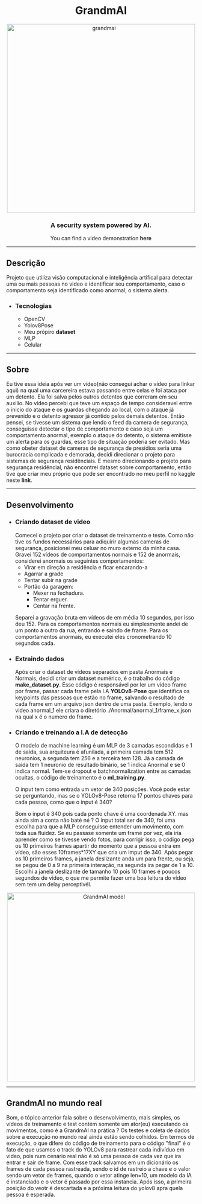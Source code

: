 <div align="center">
<h1>GrandmAI</h1>
  <img src="https://github.com/menezess42/grandmaai/assets/67249275/4e50e215-1329-49ba-8546-44cdf48401cb" alt="grandmai" width="500">
<h3>A security system powered by AI.</h3>
<p>You can find a video demonstration <b href="https://www.youtube.com/shorts/ZmDJwb9250c">here</b></p>
<hr/>
</div>

<h2>Descrição</h2>
  Projeto que utiliza visão computacional e inteligência artifical para detectar uma ou mais pessoas no video e identificar seu comportamento, caso o comportamento seja identificado como anormal, o sistema alerta.

- <h3>Tecnologias</h3>

  - OpenCV
  - Yolov8Pose
  - Meu própiro <b href="">dataset</b>
  - MLP
  - Celular

<hr/>
<h2>Sobre</h2>
Eu tive essa ideia após ver um vídeo(não consegui achar o vídeo para linkar aqui) na qual uma carcereira estava passando entre celas e foi ataca por um detento. Ela foi salva pelos outros detentos que correram em seu auxilio. No vídeo percebi que teve um espaço de tempo consideravel entre o inicio do ataque e os guardas chegando ao local, com o ataque já prevenido e o detento agressor já contido pelos demais detentos. 
Então pensei, se tivesse um sistema que lendo o feed da camera de segurança, conseguisse detectar o tipo de comportamento e caso seja um comportamento anormal, exemplo o ataque do detento, o sistema emitisse um alerta para os guardas, esse tipo de situação poderia ser evitado.
Mas como obeter dataset de cameras de segurança de presidios seria uma burocracia complicada e demorada, decidi direcionar o projeto para sistemas de segurança residênciais. E mesmo direcionando o projeto para segurança residêncial, não encontrei dataset sobre comportamento, então tive que criar meu próprio que pode ser encontrado no meu perfil no kaggle neste <b href="">link</b>.
<hr/>
<h2>Desenvolvimento</h2>

- <h3>Criando dataset de video</h3>
  Comecei o projeto por criar o dataset de treinamento e teste. Como não tive os fundos necessários para adiquirir algumas cameras de segurança, posicionei meu celuar no muro externo da minha casa.
  Gravei 152 vídeos de comportamentos normais e 152 de anormais, considerei anormais os seguintes comportamentos:

  - Virar em direção a residência e ficar encarando-a
  - Agarrar a grade
  - Tentar subir na grade
  - Portão da garagem:
    - Mexer na fechadura.
    - Tentar erguer.
    - Centar na frente.
  <p>
  Separei a gravação bruta em vídeos de em média 10 segundos, por isso deu 152. Para os comportamentos normais eu simplesmente andei de um ponto a outro da rua, entrando e saindo de frame. Para os comportamentos anormais, eu executei eles cronometrando 10 segundos cada.
  </p>

- <h3>Extraindo dados</h3>
  Após criar o dataset de vídeos separados em pasta Anormais e Normais, decidi criar um dataset numérico, é o trabalho do código  <b href="">make_dataset.py</b>. Esse código é responsável por ler um vídeo frame por frame, passar cada frame pela I.A <b href="">YOLOv8-Pose</b> que identifica os keypoints das pessoas que estão no frame, salvando o resultado de cada frame em um arquivo json dentro de uma pasta. Exemplo, lendo o video anormal_1 ele criara o diretório ./Anormal/anormal_1/frame_x.json na qual x é o numero do frame.

- <h3>Criando e treinando a I.A de detecção</h3>
  O modelo de machine learning é um MLP de 3 camadas escondidas e 1 de saida, sua arquiteura é afunilada, a primeira camada tem 512 neuronios, a segunda tem 256 e a terceira tem 128. Já a camada de saida tem 1 neuronio de resultado binário, se 1 indica Anormal e se 0 indica normal. Tem-se dropout e batchnormalization entre as camadas ocultas, o código de treinamento é o <b href="">ml_training.py</b>.

  O input tem como entrada um vetor de 340 posições. Você pode estar se perguntando, mas se o YOLOv8-Pose retorna 17 pontos chaves para cada pessoa, como que o input é 340?

  Bom o input é 340 pois cada ponto chave é uma coordenada XY. mas ainda sim a conta não baté né ? O input total ser de 340, foi uma escolha para que a MLP conseguisse entender um movimento, com toda sua fluidez. Se eu passase somente um frame por vez, ela iria aprender como se tivesse vendo fotos, para corrigir isso, o código pega os 10 primeiros frames apartir do momento que a pessoa entra em vídeo, são esses 10frames*17XY que cria um imput de 340. Após pegar os 10 primeiros frames, a janela deslizante anda um para frente, ou seja, se pegou de 0 a 9 na primeira interação, na segunda ira pegar de 1 a 10. Escolhi a janela deslizante de tamanho 10 pois 10 frames é poucos segundos de vídeo, o que me permite fazer uma boa leitura do vídeo sem tem um delay perceptivél.
<p align="center"> <img src="https://github.com/Menezess42/GrandmaAI/assets/67249275/43681e1d-ba2d-4ca9-adf3-0eada612ab35" alt="GrandmAI model" width="500"> </p>
<hr/>
<h2>GrandmAI no mundo real</h2>
Bom, o tópico anterior fala sobre o desenvolvimento, mais simples, os vídeos de treinamento e test contém somente um ator(eu) executando os movimentos, como é a GrandmAI na prática ?
Os testes e coleta de dados sobre a execução no mundo real ainda estão sendo colhidos. Em termos de execução, o que difere do código de treinamento para o código "final" é o fato de que usamos o track do YOLOv8 para rastrear cada indivíduo em video, pois num cenário real não é só uma pessoa de cada vez que ira entrar e sair de frame. Com esse track salvamos em um dicionário os frames de cada pessoa rastreada, sendo o id de rastreio a chave e o valor sendo um vetor de frames, quando o vetor atinge len=10, um modelo da IA é instanciado e o vetor é passado por essa instancia. Após isso, a primeira posição do veotr é descartada e a próxima leitura do yolov8 apra quela pessoa é esperada.